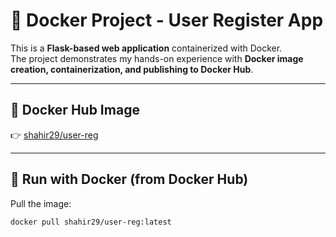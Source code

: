 # 🚀 Docker Project - User Register App

This is a **Flask-based web application** containerized with Docker.  
The project demonstrates my hands-on experience with **Docker image creation, containerization, and publishing to Docker Hub**.

---

## 🔗 Docker Hub Image
👉 [shahir29/user-reg](https://hub.docker.com/r/shahir29/user-reg)

---

## 🐳 Run with Docker (from Docker Hub)
Pull the image:
```bash
docker pull shahir29/user-reg:latest
